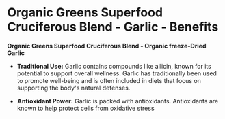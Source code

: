 # Organic Greens Superfood Cruciferous Blend - Garlic - Benefits

**Organic Greens Superfood Cruciferous Blend - Organic freeze-Dried Garlic**  

- **Traditional Use:** Garlic contains compounds like allicin, known for its potential to support overall wellness. Garlic has traditionally been used to promote well-being and is often included in diets that focus on supporting the body's natural defenses. 

- **Antioxidant Power:** Garlic is packed with antioxidants. Antioxidants are known to help protect cells from oxidative stress